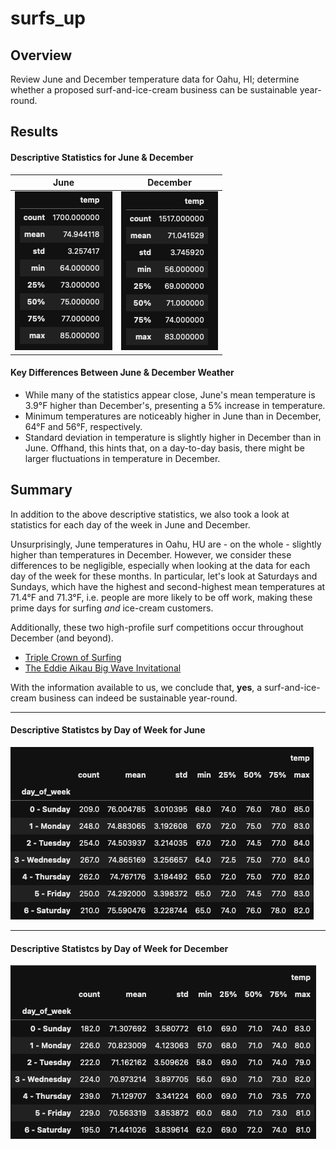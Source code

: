 # surfs_up

## Overview 

Review June and December temperature data for Oahu, HI; determine whether a proposed surf-and-ice-cream business can be sustainable year-round. 


## Results

#### Descriptive Statistics for June & December

|    June     |   December  |
| ----------- | ----------- |
| ![june_temps_describe](screenshots/june_temps_describe.png) | ![december_temps_describe](screenshots/december_temps_describe.png) |

#### Key Differences Between June & December Weather

* While many of the statistics appear close, June's mean temperature is 3.9°F higher than December's, presenting a 5% increase in temperature. 
* Minimum temperatures are noticeably higher in June than in December, 64°F and 56°F, respectively. 
* Standard deviation in temperature is slightly higher in December than in June. Offhand, this hints that, on a day-to-day basis, there might be larger fluctuations in temperature in December. 

## Summary 

In addition to the above descriptive statistics, we also took a look at statistics for each day of the week in June and December. 

Unsurprisingly, June temperatures in Oahu, HU are - on the whole - slightly higher than temperatures in December. However, we consider these differences to be negligible, especially when looking at the data for each day of the week for these months. In particular, let's look at Saturdays and Sundays, which have the highest and second-highest mean temperatures at 71.4°F and 71.3°F, i.e. people are more likely to be off work, making these prime days for surfing _and_ ice-cream customers.

Additionally, these two high-profile surf competitions occur throughout December (and beyond).
* [Triple Crown of Surfing](https://en.wikipedia.org/wiki/Triple_Crown_of_Surfing)
* [The Eddie Aikau Big Wave Invitational](https://www.theeddieaikau.com/)

With the information available to us, we conclude that, **yes**, a surf-and-ice-cream business can indeed be sustainable year-round.

---

#### Descriptive Statistcs by Day of Week for June
![june_dayofweek_describe](screenshots/june_dayofweek_describe.png)

---

#### Descriptive Statistcs by Day of Week for December
![dec_dayofweek_describe](screenshots/dec_dayofweek_describe.png)

